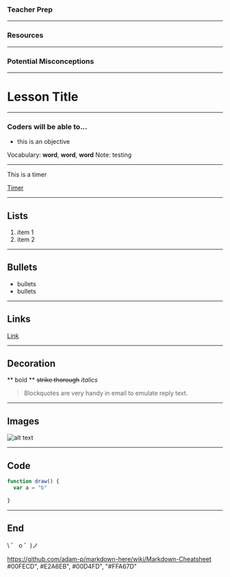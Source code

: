 ### Teacher Prep

---

### Resources

---

### Potential Misconceptions

---

# Lesson Title
<!-- .slide: data-background="#00FECD" -->

---

### Coders will be able to...

- this is an objective


Vocabulary: **word**, **word**, **word**
Note: testing

---

This is a timer

<a target="_blank" href="https://www.youtube.com/embed/ipvJHuKa-Ic">Timer </a>

---

## Lists
1. item 1
2. item 2

---

## Bullets
- bullets
- bullets

---

## Links

[Link](https://codenation.org/)

---

## Decoration

** bold **
~~strike thorough~~
*italics*

> Blockquotes are very handy in email to emulate reply text.

---

## Images

![alt text](https://codenation.org/wp-content/uploads/2018/09/hero-home.png)

---

## Code
```javascript 
function draw() {
  var a = "b"
  
}
```

---


## End
\ ゜ o ゜)ノ

https://github.com/adam-p/markdown-here/wiki/Markdown-Cheatsheet
#00FECD", #E2A6EB", #00D4FD", "#FFA67D"
